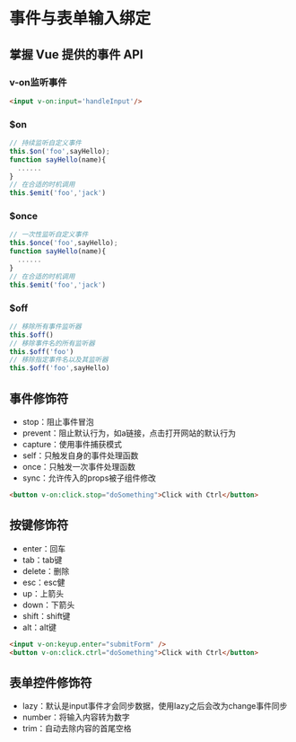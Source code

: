 # 事件与表单输入绑定

## 掌握 Vue 提供的事件 API

### v-on监听事件

```html
<input v-on:input='handleInput'/>
```

### $on

```js
// 持续监听自定义事件
this.$on('foo',sayHello);
function sayHello(name){
  ......
}
// 在合适的时机调用
this.$emit('foo','jack')
```

### $once

```js
// 一次性监听自定义事件
this.$once('foo',sayHello);
function sayHello(name){
  ......
}
// 在合适的时机调用
this.$emit('foo','jack')
```

### $off

```js
// 移除所有事件监听器
this.$off()
// 移除事件名的所有监听器
this.$off('foo')
// 移除指定事件名以及其监听器
this.$off('foo',sayHello)

```

## 事件修饰符

- stop：阻止事件冒泡
- prevent：阻止默认行为，如a链接，点击打开网站的默认行为
- capture：使用事件捕获模式
- self：只触发自身的事件处理函数
- once：只触发一次事件处理函数
- sync：允许传入的props被子组件修改

```html
<button v-on:click.stop="doSomething">Click with Ctrl</button>
```

## 按键修饰符

- enter：回车
- tab：tab键
- delete：删除
- esc：esc健
- up：上箭头
- down：下箭头
- shift：shift键
- alt：alt键

```html
<input v-on:keyup.enter="submitForm" />
<button v-on:click.ctrl="doSomething">Click with Ctrl</button>
```

## 表单控件修饰符

- lazy：默认是input事件才会同步数据，使用lazy之后会改为change事件同步
- number：将输入内容转为数字
- trim：自动去除内容的首尾空格
